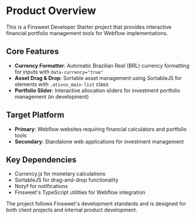 # Product Overview

This is a Finsweet Developer Starter project that provides interactive financial portfolio management tools for Webflow implementations.

## Core Features

- **Currency Formatter**: Automatic Brazilian Real (BRL) currency formatting for inputs with `data-currency="true"`
- **Asset Drag & Drop**: Sortable asset management using SortableJS for elements with `.ativos_main-list` class
- **Portfolio Slider**: Interactive allocation sliders for investment portfolio management (in development)

## Target Platform

- **Primary**: Webflow websites requiring financial calculators and portfolio tools
- **Secondary**: Standalone web applications for investment management

## Key Dependencies

- Currency.js for monetary calculations
- SortableJS for drag-and-drop functionality
- Notyf for notifications
- Finsweet's TypeScript utilities for Webflow integration

The project follows Finsweet's development standards and is designed for both client projects and internal product development.
